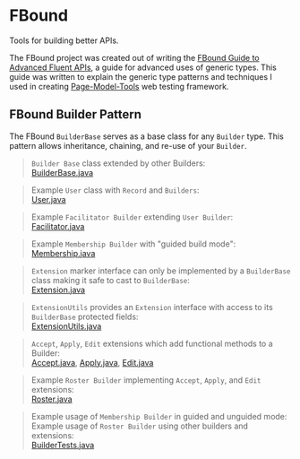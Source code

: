 # FBound
Tools for building better APIs.

The FBound project was created out of writing the [FBound Guide to Advanced Fluent APIs](docs/advanced_fluent_apis.md), a guide for advanced uses of generic types.  This guide was written to explain the generic type patterns and techniques I used in creating [Page-Model-Tools](https://github.com/pagemodel/page-model-tools) web testing framework.

## FBound Builder Pattern
The FBound `BuilderBase` serves as a base class for any `Builder` type.  This pattern allows inheritance, chaining, and re-use of your `Builder`.

> `Builder Base` class extended by other Builders:  
> [BuilderBase.java](https://github.com/fbound/fbound/blob/main/org.fbound.builder/src/main/java/org/fbound/builder/BuilderBase.java)

> Example `User` class with `Record` and `Builders`:  
> [User.java](https://github.com/fbound/fbound/blob/main/org.fbound.builder/src/test/java/org/fbound/builder/test/User.java)

> Example `Facilitator Builder` extending `User Builder`:  
> [Facilitator.java](https://github.com/fbound/fbound/blob/main/org.fbound.builder/src/test/java/org/fbound/builder/test/Facilitator.java)

> Example `Membership Builder` with "guided build mode":  
> [Membership.java](https://github.com/fbound/fbound/blob/main/org.fbound.builder/src/test/java/org/fbound/builder/test/Membership.java)

> `Extension` marker interface can only be implemented by a `BuilderBase` class making it safe to cast to `BuilderBase`:  
> [Extension.java](https://github.com/fbound/fbound/blob/main/org.fbound.builder/src/main/java/org/fbound/builder/extension/Extension.java)

> `ExtensionUtils` provides an `Extension` interface with access to its `BuilderBase` protected fields:  
> [ExtensionUtils.java](https://github.com/fbound/fbound/blob/main/org.fbound.builder/src/main/java/org/fbound/builder/ExtensionUtils.java)

> `Accept`, `Apply`, `Edit` extensions which add functional methods to a Builder:  
> [Accept.java](https://github.com/fbound/fbound/blob/main/org.fbound.builder/src/main/java/org/fbound/builder/extension/Accept.java), [Apply.java](https://github.com/fbound/fbound/blob/main/org.fbound.builder/src/main/java/org/fbound/builder/extension/Apply.java), [Edit.java](https://github.com/fbound/fbound/blob/main/org.fbound.builder/src/main/java/org/fbound/builder/extension/Edit.java)

> Example `Roster Builder` implementing `Accept`, `Apply`, and `Edit` extensions:  
> [Roster.java](https://github.com/fbound/fbound/blob/main/org.fbound.builder/src/test/java/org/fbound/builder/test/Roster.java)

> Example usage of `Membership Builder` in guided and unguided mode:  
> Example usage of `Roster Builder` using other builders and extensions:  
> [BuilderTests.java](https://github.com/fbound/fbound/blob/main/org.fbound.builder/src/test/java/org/fbound/builder/test/BuilderTests.java)
